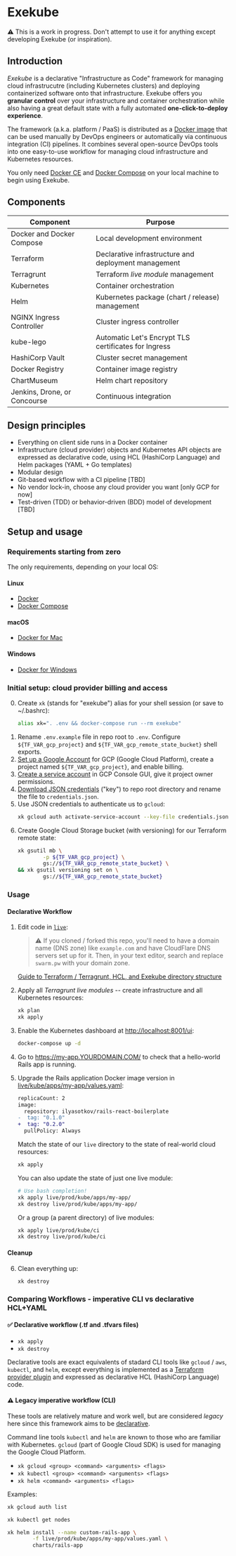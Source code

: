 # Exekube

⚠️ This is a work in progress. Don't attempt to use it for anything except developing Exekube (or inspiration).

## Introduction

*Exekube* is a declarative "Infrastructure as Code" framework for managing cloud infrastrucutre (including Kubernetes clusters) and deploying containerized software onto that infrastructure. Exekube offers you **granular control** over your infrastructure and container orchestration while also having a great default state with a fully automated **one-click-to-deploy experience**.

The framework (a.k.a. platform / PaaS) is distributed as a [Docker image](/) that can be used manually by DevOps engineers or automatically via continuous integration (CI) pipelines. It combines several open-source DevOps tools into one easy-to-use workflow for managing cloud infrastructure and Kubernetes resources.

You only need [Docker CE](/) and [Docker Compose](/) on your local machine to begin using Exekube.

## Components

| Component | Purpose |
| --- | --- |
| Docker and Docker Compose | Local development environment |
| Terraform | Declarative infrastructure and deployment management |
| Terragrunt | Terraform *live module* management |
| Kubernetes | Container orchestration |
| Helm | Kubernetes package (chart / release) management |
| NGINX Ingress Controller | Cluster ingress controller |
| kube-lego | Automatic Let's Encrypt TLS certificates for Ingress |
| HashiCorp Vault | Cluster secret management |
| Docker Registry | Container image registry |
| ChartMuseum | Helm chart repository |
| Jenkins, Drone, or Concourse | Continuous integration |

## Design principles

- Everything on client side runs in a Docker container
- Infrastructure (cloud provider) objects and Kubernetes API objects are expressed as declarative code, using HCL (HashiCorp Language) and Helm packages (YAML + Go templates)
- Modular design
- Git-based workflow with a CI pipeline [TBD]
- No vendor lock-in, choose any cloud provider you want [only GCP for now]
- Test-driven (TDD) or behavior-driven (BDD) model of development [TBD]

## Setup and usage

### Requirements starting from zero

The only requirements, depending on your local OS:

#### Linux

- [Docker](/)
- [Docker Compose](/)

#### macOS

- [Docker for Mac](/)

#### Windows

- [Docker for Windows](/)

### Initial setup: cloud provider billing and access

0. Create `xk` (stands for "exekube") alias for your shell session (or save to ~/.bashrc):
    ```bash
    alias xk=". .env && docker-compose run --rm exekube"
    ```
1. Rename `.env.example` file in repo root to `.env`. Configure `${TF_VAR_gcp_project}` and `${TF_VAR_gcp_remote_state_bucket}` shell exports.
2. [Set up a Google Account](https://console.cloud.google.com/) for GCP (Google Cloud Platform), create a project named `${TF_VAR_gcp_project}`, and enable billing.
3. [Create a service account](/) in GCP Console GUI, give it project owner permissions.
4. [Download JSON credentials](/) ("key") to repo root directory and rename the file to `credentials.json`.
5. Use JSON credentials to authenticate us to `gcloud`:
    ```sh
    xk gcloud auth activate-service-account --key-file credentials.json
    ```
6. Create Google Cloud Storage bucket (with versioning) for our Terraform remote state:
    ```sh
    xk gsutil mb \
            -p ${TF_VAR_gcp_project} \
            gs://${TF_VAR_gcp_remote_state_bucket} \
    && xk gsutil versioning set on \
            gs://${TF_VAR_gcp_remote_state_bucket}
    ```

### Usage

#### Declarative Workflow

1. Edit code in [`live`](/):

    > ⚠️ If you cloned / forked this repo, you'll need to have a domain name (DNS zone) like `example.com` and have CloudFlare DNS servers set up for it. Then, in your text editor, search and replace `swarm.pw` with your domain zone.

    [Guide to Terraform / Terragrunt, HCL, and Exekube directory structure](/)

2. Apply all *Terragrunt live modules* -- create infrastructure and all Kubernetes resources:

    ```sh
    xk plan
    xk apply
    ```
3. Enable the Kubernetes dashboard at <http://localhost:8001/ui>:

    ```sh
    docker-compose up -d
    ```

4. Go to <https://my-app.YOURDOMAIN.COM/> to check that a hello-world Rails app is running.
5. Upgrade the Rails application Docker image version in [live/kube/apps/my-app/values.yaml](/):

    ```diff
    replicaCount: 2
    image:
      repository: ilyasotkov/rails-react-boilerplate
    -  tag: "0.1.0"
    +  tag: "0.2.0"
      pullPolicy: Always
    ```

    Match the state of our `live` directory to the state of real-world cloud resources:
    ```sh
    xk apply
    ```
    You can also update the state of just one live module:
    ```sh
    # Use bash completion!
    xk apply live/prod/kube/apps/my-app/
    xk destroy live/prod/kube/apps/my-app/
    ```

    Or a group (a parent directory) of live modules:
    ```sh
    xk apply live/prod/kube/ci
    xk destroy live/prod/kube/ci
    ```

#### Cleanup

6. Clean everything up:

    ```sh
    xk destroy
    ```

### Comparing Workflows - imperative CLI vs declarative HCL+YAML

#### ✅ Declarative workflow (.tf and .tfvars files)

- `xk apply`
- `xk destroy`

Declarative tools are exact equivalents of stadard CLI tools like `gcloud` / `aws`, `kubectl`, and `helm`, except everything is implemented as a [Terraform provider plugin](/) and expressed as declarative HCL (HashiCorp Language) code.

#### ⚠️ Legacy imperative workflow (CLI)

These tools are relatively mature and work well, but are considered *legacy* here since this framework aims to be [declarative](/).

Command line tools `kubectl` and `helm` are known to those who are familiar with Kubernetes. `gcloud` (part of Google Cloud SDK) is used for managing the Google Cloud Platform.

- `xk gcloud <group> <command> <arguments> <flags>`
- `xk kubectl <group> <command> <arguments> <flags>`
- `xk helm <command> <arguments> <flags>`

Examples:

```sh
xk gcloud auth list

xk kubectl get nodes

xk helm install --name custom-rails-app \
        -f live/prod/kube/apps/my-app/values.yaml \
        charts/rails-app
```
